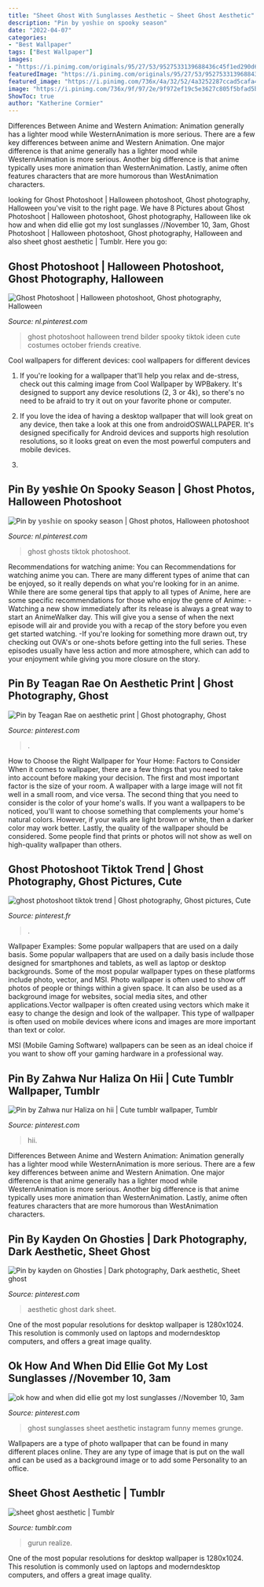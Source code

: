 ```yaml
---
title: "Sheet Ghost With Sunglasses Aesthetic ~ Sheet Ghost Aesthetic"
description: "Pin by 𝕪𝕠𝕤𝕙𝕚𝕖 on spooky season"
date: "2022-04-07"
categories:
- "Best Wallpaper"
tags: ["Best Wallpaper"]
images:
- "https://i.pinimg.com/originals/95/27/53/9527533139688436c45f1ed290d651f1.jpg"
featuredImage: "https://i.pinimg.com/originals/95/27/53/9527533139688436c45f1ed290d651f1.jpg"
featured_image: "https://i.pinimg.com/736x/4a/32/52/4a3252287ccad5cafa4de33546bab972.jpg"
image: "https://i.pinimg.com/736x/9f/97/2e/9f972ef19c5e3627c805f5bfad5b9775.jpg"
ShowToc: true
author: "Katherine Cormier"
---
```



Differences Between Anime and Western Animation: Animation generally has a lighter mood while WesternAnimation is more serious.
There are a few key differences between anime and Western Animation. One major difference is that anime generally has a lighter mood while WesternAnimation is more serious. Another big difference is that anime typically uses more animation than WesternAnimation. Lastly, anime often features characters that are more humorous than WestAnimation characters.

	

		
looking for Ghost Photoshoot | Halloween photoshoot, Ghost photography, Halloween you've visit to the right page. We have 8 Pictures about Ghost Photoshoot | Halloween photoshoot, Ghost photography, Halloween like ok how and when did ellie got my lost sunglasses //November 10, 3am, Ghost Photoshoot | Halloween photoshoot, Ghost photography, Halloween and also sheet ghost aesthetic | Tumblr. Here you go:
		
    
## Ghost Photoshoot | Halloween Photoshoot, Ghost Photography, Halloween

<img loading=lazy src="https://i.pinimg.com/736x/9f/97/2e/9f972ef19c5e3627c805f5bfad5b9775.jpg" onerror="this.onerror=null;this.src='https://tse2.mm.bing.net/th?id=OIP.UmsMCrr0fQEWODXjxbkTYgHaLH&amp;pid=15.1';" alt="Ghost Photoshoot | Halloween photoshoot, Ghost photography, Halloween">

_Source: nl.pinterest.com_

>ghost photoshoot halloween trend bilder spooky tiktok ideen cute costumes october friends creative. 

	

Cool wallpapers for different devices:
cool wallpapers for different devices 

1. If you're looking for a wallpaper that'll help you relax and de-stress, check out this calming image from Cool Wallpaper by WPBakery. It's designed to support any device resolutions (2, 3 or 4k), so there's no need to be afraid to try it out on your favorite phone or computer.

2. If you love the idea of having a desktop wallpaper that will look great on any device, then take a look at this one from androidOSWALLPAPER. It's designed specifically for Android devices and supports high resolution resolutions, so it looks great on even the most powerful computers and mobile devices.

3.

    
## Pin By 𝕪𝕠𝕤𝕙𝕚𝕖 On Spooky Season | Ghost Photos, Halloween Photoshoot

<img loading=lazy src="https://i.pinimg.com/originals/95/27/53/9527533139688436c45f1ed290d651f1.jpg" onerror="this.onerror=null;this.src='https://tse2.mm.bing.net/th?id=OIP.4elyVxrij_UFzIChBDJwHAHaKW&amp;pid=15.1';" alt="Pin by 𝕪𝕠𝕤𝕙𝕚𝕖 on spooky season | Ghost photos, Halloween photoshoot">

_Source: nl.pinterest.com_

>ghost ghosts tiktok photoshoot. 

	

Recommendations for watching anime: You can
Recommendations for watching anime you can. There are many different types of anime that can be enjoyed, so it really depends on what you're looking for in an anime. While there are some general tips that apply to all types of Anime, here are some specific recommendations for those who enjoy the genre of Anime: 
-Watching a new show immediately after its release is always a great way to start an AnimeWalker day. This will give you a sense of when the next episode will air and provide you with a recap of the story before you even get started watching. 
-If you're looking for something more drawn out, try checking out OVA's or one-shots before getting into the full series. These episodes usually have less action and more atmosphere, which can add to your enjoyment while giving you more closure on the story.

    
## Pin By Teagan Rae On Aesthetic Print | Ghost Photography, Ghost

<img loading=lazy src="https://i.pinimg.com/736x/4a/32/52/4a3252287ccad5cafa4de33546bab972.jpg" onerror="this.onerror=null;this.src='https://tse2.mm.bing.net/th?id=OIP.uzJMCuptn6A79y22FdP_wQHaJ3&amp;pid=15.1';" alt="Pin by Teagan Rae on aesthetic print | Ghost photography, Ghost">

_Source: pinterest.com_

>. 

	

How to Choose the Right Wallpaper for Your Home: Factors to Consider
When it comes to wallpaper, there are a few things that you need to take into account before making your decision. The first and most important factor is the size of your room. A wallpaper with a large image will not fit well in a small room, and vice versa. 
The second thing that you need to consider is the color of your home's walls. If you want a wallpapers to be noticed, you'll want to choose something that complements your home's natural colors. However, if your walls are light brown or white, then a darker color may work better. 
Lastly, the quality of the wallpaper should be considered. Some people find that prints or photos will not show as well on high-quality wallpaper than others.

    
## Ghost Photoshoot Tiktok Trend | Ghost Photography, Ghost Pictures, Cute

<img loading=lazy src="https://i.pinimg.com/736x/88/2f/63/882f63841cfc490b8c98e409a5cd5047.jpg" onerror="this.onerror=null;this.src='https://tse4.mm.bing.net/th?id=OIP.98g5mii8pkYDLK2edBSWcQHaJ3&amp;pid=15.1';" alt="ghost photoshoot tiktok trend | Ghost photography, Ghost pictures, Cute">

_Source: pinterest.fr_

>. 

	

Wallpaper Examples: Some popular wallpapers that are used on a daily basis.
Some popular wallpapers that are used on a daily basis include those designed for smartphones and tablets, as well as laptop or desktop backgrounds. Some of the most popular wallpaper types on these platforms include photo, vector, and MSI. 
Photo wallpaper is often used to show off photos of people or things within a given space. It can also be used as a background image for websites, social media sites, and other applications.Vector wallpaper is often created using vectors which make it easy to change the design and look of the wallpaper. This type of wallpaper is often used on mobile devices where icons and images are more important than text or color. 

MSI (Mobile Gaming Software) wallpapers can be seen as an ideal choice if you want to show off your gaming hardware in a professional way.

    
## Pin By Zahwa Nur Haliza On Hii | Cute Tumblr Wallpaper, Tumblr

<img loading=lazy src="https://i.pinimg.com/736x/22/7d/b5/227db5c5f65eb49c698880df622b72ed.jpg" onerror="this.onerror=null;this.src='https://tse4.mm.bing.net/th?id=OIP.R2I8Ta2xOZ43qkf52WWmeAHaNK&amp;pid=15.1';" alt="Pin by Zahwa nur Haliza on hii | Cute tumblr wallpaper, Tumblr">

_Source: pinterest.com_

>hii. 

	

Differences Between Anime and Western Animation: Animation generally has a lighter mood while WesternAnimation is more serious.
There are a few key differences between anime and Western Animation. One major difference is that anime generally has a lighter mood while WesternAnimation is more serious. Another big difference is that anime typically uses more animation than WesternAnimation. Lastly, anime often features characters that are more humorous than WestAnimation characters.

    
## Pin By Kayden On Ghosties | Dark Photography, Dark Aesthetic, Sheet Ghost

<img loading=lazy src="https://i.pinimg.com/736x/c5/8e/f2/c58ef2717d29c427f3c709a9a6e9e70b.jpg" onerror="this.onerror=null;this.src='https://tse1.mm.bing.net/th?id=OIP.o15AmNIpj127e8nFmuvdSAHaE9&amp;pid=15.1';" alt="Pin by kayden on Ghosties | Dark photography, Dark aesthetic, Sheet ghost">

_Source: pinterest.com_

>aesthetic ghost dark sheet. 

	

One of the most popular resolutions for desktop wallpaper is 1280x1024. This resolution is commonly used on laptops and moderndesktop computers, and offers a great image quality.

    
## Ok How And When Did Ellie Got My Lost Sunglasses //November 10, 3am

<img loading=lazy src="https://i.pinimg.com/originals/28/38/ec/2838ec72e97aa2f341d2c5968383e95f.jpg" onerror="this.onerror=null;this.src='https://tse2.mm.bing.net/th?id=OIP.A6YmaO5sLEVC7m90Pw9NKwAAAA&amp;pid=15.1';" alt="ok how and when did ellie got my lost sunglasses //November 10, 3am">

_Source: pinterest.com_

>ghost sunglasses sheet aesthetic instagram funny memes grunge. 

	



Wallpapers are a type of photo wallpaper that can be found in many different places online. They are any type of image that is put on the wall and can be used as a background image or to add some Personality to an office.

    
## Sheet Ghost Aesthetic | Tumblr

<img loading=lazy src="https://64.media.tumblr.com/c63cf0bd3c9a5dfcb737f47899ba7641/bcedd62ad0ebaa93-54/s640x960/16d0d0ce156a4e030955e6c567cf837e1d2bc97e.jpg" onerror="this.onerror=null;this.src='https://tse4.mm.bing.net/th?id=OIP.jFpV27Q5wThfjv0R2xUS0QHaHr&amp;pid=15.1';" alt="sheet ghost aesthetic | Tumblr">

_Source: tumblr.com_

>gurun realize. 

	

One of the most popular resolutions for desktop wallpaper is 1280x1024. This resolution is commonly used on laptops and moderndesktop computers, and offers a great image quality.

